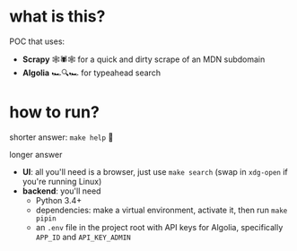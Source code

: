 # what is this?

POC that uses:

* __Scrapy__ 🕸🕷🕸 for a quick and dirty scrape of an MDN subdomain
* __Algolia__ 🏎🔍🏎 for typeahead search

# how to run?

shorter answer: `make help` 🙂

longer answer

* __UI__: all you'll need is a browser, just use `make search` (swap in `xdg-open` if you're running Linux)
* __backend__: you'll need 
    - Python 3.4+
    - dependencies: make a virtual environment, activate it, then run `make pipin`
    - an `.env` file in the project root with API keys for Algolia, specifically `APP_ID` and `API_KEY_ADMIN`
